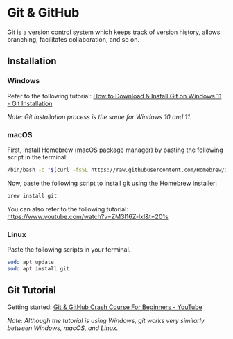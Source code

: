 # Git & GitHub
Git is a version control system which keeps track of version history, allows branching, facilitates collaboration, and so on.

## Installation

### Windows

Refer to the following tutorial: [How to Download & Install Git on Windows 11 - Git Installation](https://www.youtube.com/watch?v=JgOs70Y7jew)

_Note: Git installation process is the same for Windows 10 and 11._

### macOS
First, install Homebrew (macOS package manager) by pasting the following script in the terminal:
```bash
/bin/bash -c "$(curl -fsSL https://raw.githubusercontent.com/Homebrew/install/HEAD/install.sh)"
```
Now, paste the following script to install git using the Homebrew installer:
```bash
brew install git
```
You can also refer to the following tutorial: https://www.youtube.com/watch?v=ZM3I16Z-lxI&t=201s

### Linux
Paste the following scripts in your terminal.
```bash
sudo apt update
sudo apt install git
```

## Git Tutorial

Getting started: [Git & GitHub Crash Course For Beginners - YouTube](https://www.youtube.com/watch?v=SWYqp7iY_Tc)

_Note: Although the tutorial is using Windows, git works very similarly between Windows, macOS, and Linux._

